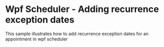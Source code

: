 # Wpf Scheduler - Adding recurrence exception dates
This sample illustrates how to add recurrence exception dates for an appointment in wpf scheduler

